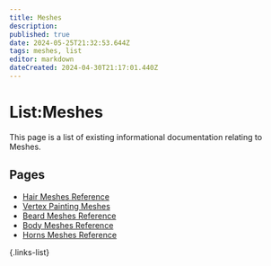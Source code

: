 ```yaml
---
title: Meshes
description: 
published: true
date: 2024-05-25T21:32:53.644Z
tags: meshes, list
editor: markdown
dateCreated: 2024-04-30T21:17:01.440Z
---
```


# List:Meshes
This page is a list of existing informational documentation relating to Meshes.

## Pages
- [Hair Meshes Reference](Hair-Meshes-Reference)
- [Vertex Painting Meshes](Vertex-Painting-Meshes)
- [Beard Meshes Reference](Beard-Meshes-Reference)
- [Body Meshes Reference](Body-Meshes-Meshes)
- [Horns Meshes Reference](Horns-Meshes-Meshes)

{.links-list}